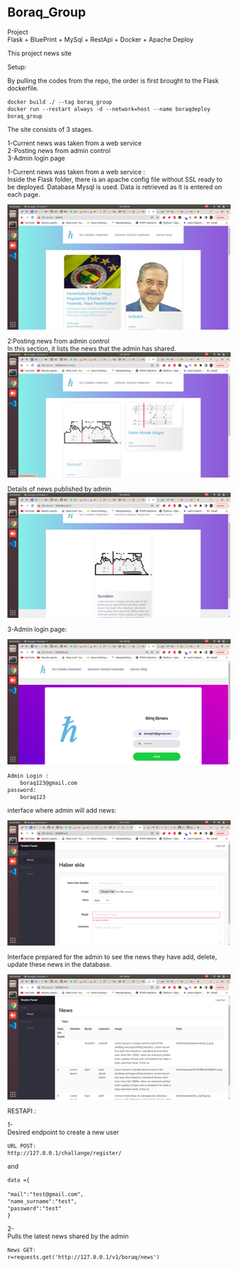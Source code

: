 # Boraq_Group

Project  
Flask + BluePrint + MySql + RestApi + Docker + Apache Deploy  

This project news site  


Setup:  
  
By pulling the codes from the repo, the order is first brought to the Flask dockerfile.  
  
```
docker build ./ --tag boraq_group  
docker run --restart always -d --network=host --name boraqdeploy boraq_group  
```

The site consists of 3 stages.  

1-Current news was taken from a web service  
2-Posting news from admin control  
3-Admin login page  



  
1-Current news was taken from a web service :  
Inside the Flask folder, there is an apache config file without SSL ready to be deployed. Database Mysql is used. Data is retrieved as it is entered on each page.
  
![alt text](https://github.com/aligokkaya/Boraq_Group/blob/main/readme_image/1.png)


2:Posting news from admin control  
In this section, it lists the news that the admin has shared.
![alt text](https://github.com/aligokkaya/Boraq_Group/blob/main/readme_image/2.png)
  
Details of news published by admin  
![alt text](https://github.com/aligokkaya/Boraq_Group/blob/main/readme_image/3.png)

3-Admin login page:  
  
![alt text](https://github.com/aligokkaya/Boraq_Group/blob/main/readme_image/4.png)
  
```
Admin Login :  
    boraq123@gmail.com  
password:  
    boraq123  

```

interface where admin will add news:
  
![alt text](https://github.com/aligokkaya/Boraq_Group/blob/main/readme_image/51.png)

  
Interface prepared for the admin to see the news they have add, delete, update these news in the database.  

   
![alt text](https://github.com/aligokkaya/Boraq_Group/blob/main/readme_image/6.png)




RESTAPI :  
  
1-  
Desired endpoint to create a new user  

```
URL POST:
http://127.0.0.1/challange/register/  

```
and  
```
data ={

"mail":"test@gmail.com",
"name_surname":"test",
"password":"test"
}
```  

  

2-  
Pulls the latest news shared by the admin  


```
News GET:  
r=requests.get('http://127.0.0.1/v1/boraq/news')   
```









  



